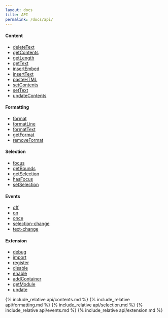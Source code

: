 ```yaml
---
layout: docs
title: API
permalink: /docs/api/
---
```


#### Content
- [deleteText](#deletetext)
- [getContents](#getcontents)
- [getLength](#getlength)
- [getText](#gettext)
- [insertEmbed](#insertembed)
- [insertText](#inserttext)
- [pasteHTML](#pastehtml)
- [setContents](#setcontents)
- [setText](#settext)
- [updateContents](#updatecontents)

#### Formatting
- [format](#format)
- [formatLine](#formatline)
- [formatText](#formattext)
- [getFormat](#getformat)
- [removeFormat](#removeFormat)

#### Selection
- [focus](#focus)
- [getBounds](#getbounds)
- [getSelection](#getselection)
- [hasFocus](#hasfocus)
- [setSelection](#setselection)

#### Events
- [off](#off)
- [on](#on)
- [once](#once)
- [selection-change](#selectionchange)
- [text-change](#textchange)

#### Extension
- [debug](#debug)
- [import](#import)
- [register](#register)
- [disable](#disable)
- [enable](#enable)
- [addContainer](#addcontainer)
- [getModule](#getmodule)
- [update](#update)

{% include_relative api/contents.md %}
{% include_relative api/formatting.md %}
{% include_relative api/selection.md %}
{% include_relative api/events.md %}
{% include_relative api/extension.md %}
